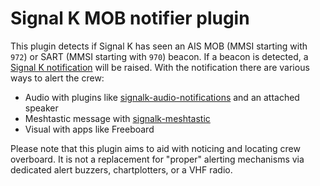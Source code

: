 Signal K MOB notifier plugin
============================

This plugin detects if Signal K has seen an AIS MOB (MMSI starting with `972`) or SART (MMSI starting with `970`) beacon. If a beacon is detected, a [Signal K notification](https://signalk.org/specification/1.5.0/doc/notifications.html) will be raised. With the notification there are various ways to alert the crew:

* Audio with plugins like [signalk-audio-notifications](https://github.com/meri-imperiumi/signalk-audio-notifications) and an attached speaker
* Meshtastic message with [signalk-meshtastic](https://github.com/meri-imperiumi/signalk-meshtastic)
* Visual with apps like Freeboard

Please note that this plugin aims to aid with noticing and locating crew overboard. It is not a replacement for "proper" alerting mechanisms via dedicated alert buzzers, chartplotters, or a VHF radio.
